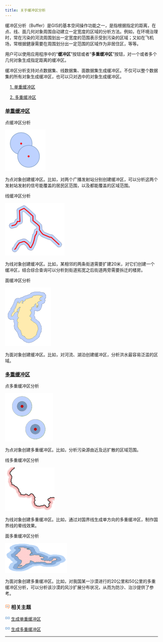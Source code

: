 ```yaml
---
title: 关于缓冲区分析
---
```



缓冲区分析（Buffer）是GIS的基本空间操作功能之一，是指根据指定的距离，在点、线、面几何对象周围自动建立一定宽度的区域的分析方法。例如，在环境治理时，常在污染的河流周围划出一定宽度的范围表示受到污染的区域；又如在飞机场，常根据健康需要在周围划分出一定范围的区域作为非居住区，等等。

用户可以使用应用程序中的“**缓冲区**”按钮或者“**多重缓冲区**”按钮，对一个或者多个几何对象生成指定距离的缓冲区。

缓冲区分析支持对点数据集、线数据集、面数据集生成缓冲区。不仅可以整个数据集的所有对象生成缓冲区，也可以只对选中的对象生成缓冲区。

    [1. 单重缓冲区](#1)

    [2. 多重缓冲区](#2)

### [单重缓冲区](#1)


点缓冲区分析

![](img/point_buffer.png)

为点对象创建缓冲区。比如，对两个广播发射站分别创建缓冲区，可以分析这两个发射站发射的信号能覆盖的居民区范围，以及都能覆盖的区域范围。

线缓冲区分析

![](img/line_buffer.png)

为线对象创建缓冲区。比如，某相邻的两条街道需要扩建20米，对它们创建一个缓冲区，结合综合查询可以分析到街道拓宽之后街道两旁需要拆迁的楼房。

面缓冲区分析

![](img/pgn_buffer.png)

为面对象创建缓冲区。比如，对河流、湖泊创建缓冲区，分析洪水最容易泛滥的区域。

### [多重缓冲区](#2)



点多重缓冲区分析

![](img/point_mutilbuffer.png)

为点对象创建多重缓冲区。比如，分析污染源由近及远扩散的区域范围。

线多重缓冲区分析

![](img/line_mutilbuffer.png)

为线对象创建多重缓冲区。比如，通过对国界线生成单方向的多重缓冲区，制作国界线的晕线效果。

面多重缓冲区分析

![](img/pgn_mutilbuffer.png)

为面对象创建多重缓冲区。比如，对我国某一沙漠进行的20公里和50公里的多重缓冲区分析，可以分析该沙漠的风沙扩展分布状况，从而为防沙、治沙提供了参考。

### ![](img/seealso.png) 相关主题

![](img/smalltitle.png) [生成单重缓冲区](buffer/SingleBuffer.html)

![](img/smalltitle.png) [生成多重缓冲区](buffer/MutilBuffer.html)

------------------------------------------------------------------------

